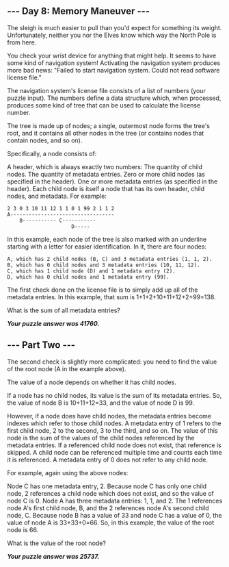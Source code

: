 ## --- Day 8: Memory Maneuver ---
The sleigh is much easier to pull than you'd expect for something its weight. Unfortunately, neither you nor the Elves know which way the North Pole is from here.

You check your wrist device for anything that might help. It seems to have some kind of navigation system! Activating the navigation system produces more bad news: "Failed to start navigation system. Could not read software license file."

The navigation system's license file consists of a list of numbers (your puzzle input). The numbers define a data structure which, when processed, produces some kind of tree that can be used to calculate the license number.

The tree is made up of nodes; a single, outermost node forms the tree's root, and it contains all other nodes in the tree (or contains nodes that contain nodes, and so on).

Specifically, a node consists of:

A header, which is always exactly two numbers:
The quantity of child nodes.
The quantity of metadata entries.
Zero or more child nodes (as specified in the header).
One or more metadata entries (as specified in the header).
Each child node is itself a node that has its own header, child nodes, and metadata. For example:

```
2 3 0 3 10 11 12 1 1 0 1 99 2 1 1 2
A----------------------------------
    B----------- C-----------
                     D-----
```
In this example, each node of the tree is also marked with an underline starting with a letter for easier identification. In it, there are four nodes:

```
A, which has 2 child nodes (B, C) and 3 metadata entries (1, 1, 2).
B, which has 0 child nodes and 3 metadata entries (10, 11, 12).
C, which has 1 child node (D) and 1 metadata entry (2).
D, which has 0 child nodes and 1 metadata entry (99).
```
The first check done on the license file is to simply add up all of the metadata entries. In this example, that sum is 1+1+2+10+11+12+2+99=138.

What is the sum of all metadata entries?

**_Your puzzle answer was 41760._**

## --- Part Two ---
The second check is slightly more complicated: you need to find the value of the root node (A in the example above).

The value of a node depends on whether it has child nodes.

If a node has no child nodes, its value is the sum of its metadata entries. So, the value of node B is 10+11+12=33, and the value of node D is 99.

However, if a node does have child nodes, the metadata entries become indexes which refer to those child nodes. A metadata entry of 1 refers to the first child node, 2 to the second, 3 to the third, and so on. The value of this node is the sum of the values of the child nodes referenced by the metadata entries. If a referenced child node does not exist, that reference is skipped. A child node can be referenced multiple time and counts each time it is referenced. A metadata entry of 0 does not refer to any child node.

For example, again using the above nodes:

Node C has one metadata entry, 2. Because node C has only one child node, 2 references a child node which does not exist, and so the value of node C is 0.
Node A has three metadata entries: 1, 1, and 2. The 1 references node A's first child node, B, and the 2 references node A's second child node, C. Because node B has a value of 33 and node C has a value of 0, the value of node A is 33+33+0=66.
So, in this example, the value of the root node is 66.

What is the value of the root node?

**_Your puzzle answer was 25737._**